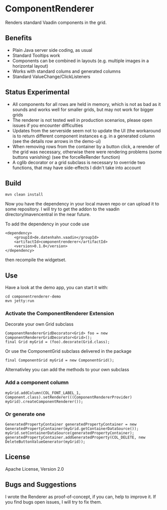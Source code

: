 # ComponentRenderer

Renders standard Vaadin components in the grid.

## Benefits
 * Plain Java server side coding, as usual
 * Standard Tooltips work
 * Components can be combined in layouts (e.g. multiple images in a horizontal layout)
 * Works with standard colums and generated columns
 * Standard ValueChange/ClickListeners
 
## Status Experimental

 * All components for all rows are held in memory, which is not as bad as it sounds and works well for smaller grids,
   but may not work for bigger grids
 * The renderer is not tested well in production scenarios, please open issues if you encounter difficulties
 * Updates from the serverside seem not to update the UI (the workaround is to return different component instances
   e.g. in a generated column (see the details row arrows in the demo-ui)
 * When removing rows from the container by a button click, a rerender of the grid was necessary, otherwise
   there were rendering problems (some buttons vanishing) (see the forceReRender function)
 * A cglib decorator or a grid subclass is necessary to override two functions, that may have side-effects
   I didn't take into account
   
## Build

    mvn clean install
  
Now you have the dependency in your local maven repo or can upload it to some repository. I will try to get
the addon to the vaadin directory/mavencentral in the near future.

To add the dependency in your code use

    <dependency>
        <groupId>de.datenhahn.vaadin</groupId>
        <artifactId>componentrenderer</artifactId>
        <version>0.1.0</version>
    </dependency>

then recompile the widgetset.

## Use

Have a look at the demo app, you can start it with:
    
    cd componentrenderer-demo
    mvn jetty:run
    
### Activate the ComponentRenderer Extension
    
Decorate your own Grid subclass

    ComponentRendererGridDecorator<Grid> foo = new ComponentRendererGridDecorator<Grid>();
    final Grid myGrid = (foo).decorate(Grid.class);
    
Or use the ComponentGrid subclass delivered in the package

    final ComponentGrid myGrid = new ComponentGrid();
    
Alternativley you can add the methods to your own subclass

### Add a component column

    myGrid.addColumn(COL_FONT_LABEL_1, Component.class).setRenderer(((ComponentRendererProvider) myGrid).createComponentRenderer());

### Or generate one

    GeneratedPropertyContainer generatedPropertyContainer = new GeneratedPropertyContainer(myGrid.getContainerDataSource());
    myGrid.setContainerDataSource(generatedPropertyContainer);
    generatedPropertyContainer.addGeneratedProperty(COL_DELETE, new DeleteButtonValueGenerator(myGrid));
   
## License

Apache License, Version 2.0

## Bugs and Suggestions

I wrote the Renderer as proof-of-concept, if you can, help to improve it. If you find bugs open issues, I will try to fix them.